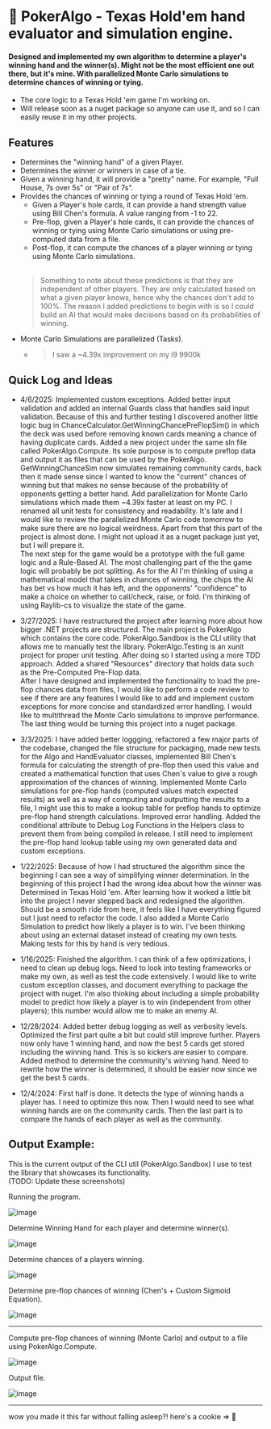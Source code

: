 # 🍑 PokerAlgo - Texas Hold'em hand evaluator and simulation engine.
#### Designed and implemented my own algorithm to determine a player's winning hand and the winner(s). Might not be the most efficient one out there, but it's mine. With parallelized Monte Carlo simulations to determine chances of winning or tying.
- The core logic to a Texas Hold 'em game I'm working on.
- Will release soon as a nuget package so anyone can use it, and so I can easily reuse it in my other projects.
## Features
- Determines the "winning hand" of a given Player.
- Determines the winner or winners in case of a tie.
- Given a winning hand, it will provide a "pretty" name. For example, "Full House, 7s over 5s" or "Pair of 7s".
- Provides the chances of winning or tying a round of Texas Hold 'em.
  - Given a Player's hole cards, it can provide a hand strength value using Bill Chen's formula. A value ranging from -1 to 22.
  - Pre-flop, given a Player's hole cards, it can provide the chances of winning or tying using Monte Carlo simulations or using pre-computed data from a file.
  - Post-flop, it can compute the chances of a player winning or tying using Monte Carlo simulations.
  <br/></br>
  > Something to note about these predictions is that they are independent of other players. They are only calculated based on what a given player knows, hence why the chances don't add to 100%. The reason I added predictions to begin with is so I could build an AI that would make decisions based on its probabilities of winning.
- Monte Carlo Simulations are parallelized (Tasks).
  - > I saw a ~4.39x improvement on my i9 9900k
## Quick Log and Ideas
- 4/6/2025: Implemented custom exceptions. Added better input validation and added an internal Guards class that handles said input validation. Because of this and further testing I discovered another little logic bug in ChanceCalculator.GetWinningChancePreFlopSim() in which the deck was used before removing known cards meaning a chance of having duplicate cards. Added a new project under the same sln file called PokerAlgo.Compute. Its sole purpose is to compute preflop data and output it as files that can be used by the PokerAlgo. GetWinningChanceSim now simulates remaining community cards, back then it made sense since I wanted to know the "current" chances of winning but that makes no sense because of the probability of opponents getting a better hand. Add parallelization for Monte Carlo simulations which made them ~4.39x faster at least on my PC. I renamed all unit tests for consistency and readability. It's late and I would like to review the parallelized Monte Carlo code tomorrow to make sure there are no logical weirdness. Apart from that this part of the project is almost done. I might not upload it as a nuget package just yet, but I will prepare it.  
The next step for the game would be a prototype with the full game logic and a Rule-Based AI. The most challenging part of the the game logic will probably be pot splitting. As for the AI I'm thinking of using a mathematical model that takes in chances of winning, the chips the AI has bet vs how much it has left, and the opponents' "confidence" to make a choice on whether to call/check, raise, or fold. I'm thinking of using Raylib-cs to visualize the state of the game.

- 3/27/2025: I have restructured the project after learning more about how bigger .NET projects are structured. The main project is PokerAlgo which contains the core code. PokerAlgo.Sandbox is the CLI utility that allows me to manually test the library. PokerAlgo.Testing is an xunit project for proper unit testing. After doing so I started using a more TDD approach. Added a shared "Resources" directory that holds data such as the Pre-Computed Pre-Flop data.  
After I have designed and implemented the functionality to load the pre-flop chances data from files, I would like to perform a code review to see if there are any features I would like to add and implement custom exceptions for more concise and standardized error handling. I would like to multithread the Monte Carlo simulations to improve performance. The last thing would be turning this project into a nuget package.

- 3/3/2025: I have added better loggging, refactored a few major parts of the codebase, changed the file structure for packaging, made new tests for the Algo and HandEvaluator classes, implemented Bill Chen's formula for calculating the strength of pre-flop then used this value and created a mathematical function that uses Chen's value to give a rough approximation of the chances of winning. Implemented Monte Carlo simulations for pre-flop hands (computed values match expected results) as well as a way of computing and outputting the results to a file, I might use this to make a lookup table for preflop hands to optimize pre-flop hand strength calculations. Improved error handling. Added the conditional attribute to Debug Log Functions in the Helpers class to prevent them from being compiled in release. I still need to implement the pre-flop hand lookup table using my own generated data and custom exceptions.

- 1/22/2025: Because of how I had structured the algorithm since the beginning I can see a way of simplifying winner determination. In the beginning of this project I had the wrong idea about how the winner was Determined in Texas Hold 'em. After learning how it worked a little bit into the project I never stepped back and redesigned the algorithm. Should be a smooth ride from here, it feels like I have everything figured out I just need to refactor the code. I also added a Monte Carlo Simulation to predict how likely a player is to win. I've been thinking about using an external dataset instead of creating my own tests. Making tests for this by hand is very tedious.

- 1/16/2025: Finished the algorithm. I can think of a few optimizations, I need to clean up debug logs. Need to look into testing frameworks or make my own, as well as test the code extensively. I would like to write custom exception classes, and document everything to package the project with nuget. I'm also thinking about including a simple probability model to predict how likely a player is to win (independent from other players); this number would allow me to make an enemy AI.

- 12/28/2024: Added better debug logging as well as verbosity levels. Optimized the first part quite a bit but could still improve further. Players now only have 1 winning hand, and now the best 5 cards get stored including the winning hand. This is so kickers are easier to compare. Added method to determine the community's winning hand. Need to rewrite how the winner is determined, it should be easier now since we get the best 5 cards.

- 12/4/2024: First half is done. It detects the type of winning hands a player has. I need to optimize this now. Then I would need to see what winning hands are on the community cards. Then the last part is to compare the hands of each player as well as the community.

## Output Example:
This is the current output of the CLI util (PokerAlgo.Sandbox) I use to test the library that showcases its functionality.  
(TODO: Update these screenshots)

Running the program. 

![image](https://github.com/user-attachments/assets/6556408a-5260-4d1f-b8e5-ada240a295cf)

Determine Winning Hand for each player and determine winner(s). 

![image](https://github.com/user-attachments/assets/c9a6b185-8a5f-45ee-8e0e-84173537eeaa)

Determine chances of a players winning. 

![image](https://github.com/user-attachments/assets/6d153dc1-48df-4887-94bc-948c1a67b287)

Determine pre-flop chances of winning (Chen's + Custom Sigmoid Equation). 

![image](https://github.com/user-attachments/assets/dfc50d13-2f92-41ab-9468-4133066bd520)

---
Compute pre-flop chances of winning (Monte Carlo) and output to a file using PokerAlgo.Compute.  

![image](https://github.com/user-attachments/assets/181576db-a0a5-4d7c-9a6b-449d24842dcd)

Output file. 

![image](https://github.com/user-attachments/assets/204f85d1-328e-41d2-beea-61167dd8ccaf)  

---
wow you made it this far without falling asleep?!
here's a cookie => 🍪

